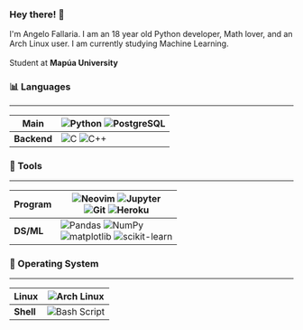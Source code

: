 ### Hey there! 👋
I'm Angelo Fallaria. I am an 18 year old Python developer, Math lover, and an Arch Linux user. I am currently studying Machine Learning.\
\
Student at **Mapúa University**


### 📊 Languages
---

Main | ![Python](https://img.shields.io/badge/python-%233776AB.svg?style=for-the-badge&logo=python&logoColor=white) ![PostgreSQL](https://img.shields.io/badge/PostgreSQL-316192?style=for-the-badge&logo=postgresql&logoColor=white)
--- | ---
| **Backend** | ![C](https://img.shields.io/badge/c-%2300599C.svg?style=for-the-badge&logo=c&logoColor=white) ![C++](https://img.shields.io/badge/C%2B%2B-00599C?style=for-the-badge&logo=c%2B%2B&logoColor=white) |

### 🔧 Tools
---

Program | ![Neovim](https://img.shields.io/badge/Neovim-%2357A143.svg?style=for-the-badge&logo=neovim&logoColor=white) ![Jupyter](https://img.shields.io/badge/-jupyter_notebook-%23323330.svg?style=for-the-badge&logo=jupyter&logoColor=%23f37626)<br> ![Git](https://img.shields.io/badge/git-%23F05033.svg?style=for-the-badge&logo=git&logoColor=white) ![Heroku](https://img.shields.io/badge/Heroku-430098?style=for-the-badge&logo=heroku&logoColor=white)
--- | ---
**DS/ML** | ![Pandas](https://img.shields.io/badge/pandas-%23150458.svg?style=for-the-badge&logo=pandas&logoColor=white) ![NumPy](https://img.shields.io/badge/numpy-%23013243.svg?style=for-the-badge&logo=numpy&logoColor=white)<br> ![matplotlib](https://img.shields.io/badge/matplotlib-%23323330.svg?style=for-the-badge&logo=python&logoColor=%23187bb4) ![scikit-learn](https://img.shields.io/badge/scikit--learn-%23e27d08.svg?style=for-the-badge&logo=scikit-learn&logoColor=white)


### 🐧 Operating System
---

Linux | ![Arch Linux](https://img.shields.io/badge/Arch_Linux-1793D1?style=for-the-badge&logo=arch-linux&logoColor=white)
--- | ---
**Shell** | ![Bash Script](https://img.shields.io/badge/Bash-121011?style=for-the-badge&logo=gnu-bash&logoColor=white)
